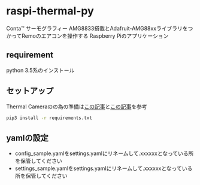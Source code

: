 # raspi-thermal-py

Conta™ サーモグラフィー AMG8833搭載とAdafruit-AMG88xxライブラリをつかってRemoのエアコンを操作する
Raspberry Piのアプリケーション


##  requirement
python 3.5系のインストール

## セットアップ

Thermal Cameraのの為の準備は[この記事](https://learn.adafruit.com/adafruit-amg8833-8x8-thermal-camera-sensor/raspberry-pi-thermal-camera)と[この記事](https://qiita.com/nobuyukioishi/items/499cb694b2d9286afdc3)を参考

``` sh
pip3 install -r requirements.txt

```
## yamlの設定

* config_sample.yamlをsettings.yamlにリネームして.xxxxxxとなっている所を保管してください
* settings_sample.yamlをsettings.yamlにリネームして.xxxxxxとなっている所を保管してください

